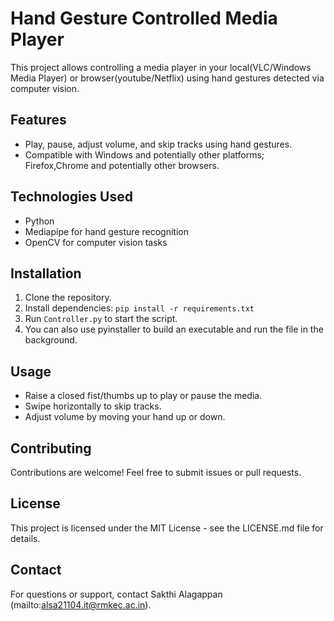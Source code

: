 # Hand Gesture Controlled Media Player

This project allows controlling a media player in your local(VLC/Windows Media Player) or browser(youtube/Netflix) using hand gestures detected via computer vision.

## Features
- Play, pause, adjust volume, and skip tracks using hand gestures.
- Compatible with Windows and potentially other platforms; Firefox,Chrome and potentially other browsers.

## Technologies Used
- Python
- Mediapipe for hand gesture recognition
- OpenCV for computer vision tasks

## Installation
1. Clone the repository.
2. Install dependencies: `pip install -r requirements.txt`
3. Run `Controller.py` to start the script.
4. You can also use pyinstaller to build an executable and run the file in the background.

## Usage
- Raise a closed fist/thumbs up to play or pause the media.
- Swipe horizontally to skip tracks.
- Adjust volume by moving your hand up or down.

## Contributing
Contributions are welcome! Feel free to submit issues or pull requests.

## License
This project is licensed under the MIT License - see the LICENSE.md file for details.

## Contact
For questions or support, contact Sakthi Alagappan (mailto:alsa21104.it@rmkec.ac.in).
